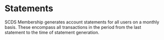 # Statements

SCDS Membership generates account statements for all users on a monthly basis. These encompass all transactions in the
period from the last statement to the time of statement generation.